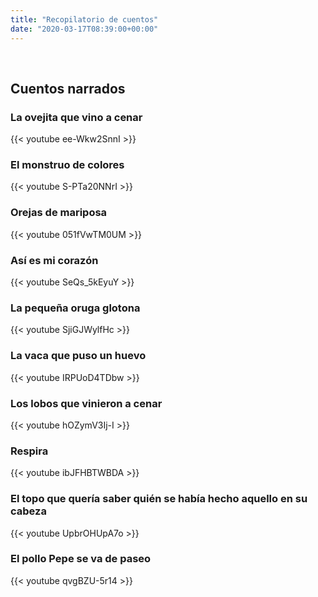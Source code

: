 ```yaml
---
title: "Recopilatorio de cuentos"
date: "2020-03-17T08:39:00+00:00"
---
```


&nbsp;

## Cuentos narrados

### La ovejita que vino a cenar

{{< youtube ee-Wkw2SnnI >}}

### El monstruo de colores

{{< youtube S-PTa20NNrI >}}

### Orejas de mariposa

{{< youtube 051fVwTM0UM >}}

### Así es mi corazón

{{< youtube SeQs_5kEyuY >}}

### La pequeña oruga glotona

{{< youtube SjiGJWylfHc >}}

### La vaca que puso un huevo

{{< youtube IRPUoD4TDbw >}}

### Los lobos que vinieron a cenar

{{< youtube hOZymV3Ij-I >}}

### Respira

{{< youtube ibJFHBTWBDA >}}

### El topo que quería saber quién se había hecho aquello en su cabeza

{{< youtube UpbrOHUpA7o >}}

### El pollo Pepe se va de paseo

{{< youtube qvgBZU-5r14 >}}

<br/>
<br/>